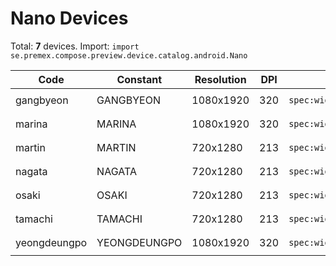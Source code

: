 # Nano Devices

Total: **7** devices. Import: `import se.premex.compose.preview.device.catalog.android.Nano`

| Code | Constant | Resolution | DPI | Compose Spec | Preview Usage |
|------|----------|------------|-----|-------------|---------------|
| gangbyeon | GANGBYEON | 1080x1920 | 320 | `spec:width=1080px,height=1920px,dpi=320` | `@Preview(device = Nano.GANGBYEON)` |
| marina | MARINA | 1080x1920 | 320 | `spec:width=1080px,height=1920px,dpi=320` | `@Preview(device = Nano.MARINA)` |
| martin | MARTIN | 720x1280 | 213 | `spec:width=720px,height=1280px,dpi=213` | `@Preview(device = Nano.MARTIN)` |
| nagata | NAGATA | 720x1280 | 213 | `spec:width=720px,height=1280px,dpi=213` | `@Preview(device = Nano.NAGATA)` |
| osaki | OSAKI | 720x1280 | 213 | `spec:width=720px,height=1280px,dpi=213` | `@Preview(device = Nano.OSAKI)` |
| tamachi | TAMACHI | 720x1280 | 213 | `spec:width=720px,height=1280px,dpi=213` | `@Preview(device = Nano.TAMACHI)` |
| yeongdeungpo | YEONGDEUNGPO | 1080x1920 | 320 | `spec:width=1080px,height=1920px,dpi=320` | `@Preview(device = Nano.YEONGDEUNGPO)` |

<!-- Generated automatically. Do not edit manually. -->
